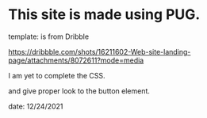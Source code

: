 # This site is made using PUG.

template: is from Dribble

https://dribbble.com/shots/16211602-Web-site-landing-page/attachments/8072611?mode=media

I am yet to complete the CSS. 

and give proper look to the button element. 

date: 12/24/2021